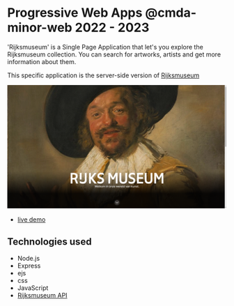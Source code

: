 # Progressive Web Apps @cmda-minor-web 2022 - 2023

'Rijksmuseum' is a Single Page Application that let's you explore the Rijksmuseum collection. You can search for artworks, artists and get more information about them.

This specific application is the server-side version of [Rijksmuseum](https://github.com/SundousKanaan/Rijksmuseum)

 <img src="./readmeImages/homescreen.png" alt="screen shot for the home page of the app.">


- [live demo](https://pwa-rijksmuseum-production.up.railway.app/)

##  Technologies used
- Node.js
- Express
- ejs
- css
- JavaScript
- [Rijksmuseum API](https://www.rijksmuseum.nl/nl/onderzoek/onderzoek-doen/data)


<!-- Here are some hints for your project! -->

<!-- Start out with a title and a description -->

<!-- Add a nice image here at the end of the week, showing off your shiny frontend 📸 -->

<!-- Add a link to your live demo in Github Pages 🌐-->

<!-- replace the code in the /docs folder with your own, so you can showcase your work with GitHub Pages 🌍 -->

<!-- Maybe a table of contents here? 📚 -->

<!-- ☝️ replace this description with a description of your own work -->

<!-- How about a section that describes how to install this project? 🤓 -->

<!-- ...but how does one use this project? What are its features 🤔 -->

<!-- ...you should implement an explanation of client- server rendering choices 🍽 -->

<!-- ...and an activity diagram including the Service Worker 📈 -->

<!-- This would be a good place for a list of enhancements to optimize the critical render path implemented your app  -->

<!-- Maybe a checklist of done stuff and stuff still on your wishlist? ✅ -->

<!-- We all stand on the shoulders of giants, please link all the sources you used in to create this project. -->

<!-- How about a license here? When in doubt use GNU GPL v3. 📜  -->
